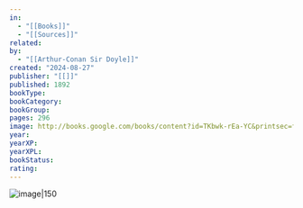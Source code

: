 ```yaml
---
in:
  - "[[Books]]"
  - "[[Sources]]"
related: 
by:
  - "[[Arthur-Conan Sir Doyle]]"
created: "2024-08-27"
publisher: "[[]]"
published: 1892
bookType: 
bookCategory: 
bookGroup: 
pages: 296
image: http://books.google.com/books/content?id=TKbwk-rEa-YC&printsec=frontcover&img=1&zoom=1&edge=curl&source=gbs_api
year: 
yearXP: 
yearXPL: 
bookStatus: 
rating:
---
```


![image|150](http://books.google.com/books/content?id=TKbwk-rEa-YC&printsec=frontcover&img=1&zoom=1&edge=curl&source=gbs_api)